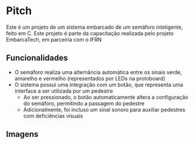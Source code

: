 # Pitch
Este é um projeto de um sistema embarcado de um semáforo inteligente, feito em C.
Este projeto é parte da capacitação realizada pelo projeto EmbarcaTech, em parceiria com o IFRN

## Funcionalidades
- O semáforo realiza uma alternância automática entre os sinais verde, amarelho e vermelho (representados por LEDs na protoboard)
- O sistema possui uma integração com um botão, que representa uma interface a ser utilizada por um pedestre
    - Ao ser pressionado, o botão automaticamente altera a configuração do semáforo, permitindo a passagem do pedestre
    - Adicionalmente, foi incluso um sinal sonoro para auxiliar pedestres com deficiências visuais

## Imagens
